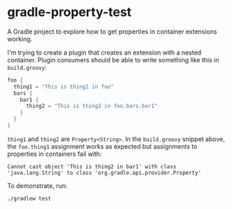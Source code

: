 # gradle-property-test

A Gradle project to explore how to get properties in container extensions working.

I'm trying to create a plugin that creates an extension with a nested container.
Plugin consumers should be able to write something like this in `build.groovy`:

```Groovy
foo {
  thing1 = "This is thing1 in foo"
  bars {
    bar1 {
      thing2 = "This is thing2 in foo.bars.bar1"
    }
  }
}
```

`thing1` and `thing2` are `Property<String>`. In the `build.groovy` snippet above, the `foo.thing1` assignment works as expected but assignments to properties in containers fail with:

```plain text
Cannot cast object 'This is thing2 in bar1' with class 'java.lang.String' to class 'org.gradle.api.provider.Property'
```

To demonstrate, run:

```bash
./gradlew test
```

